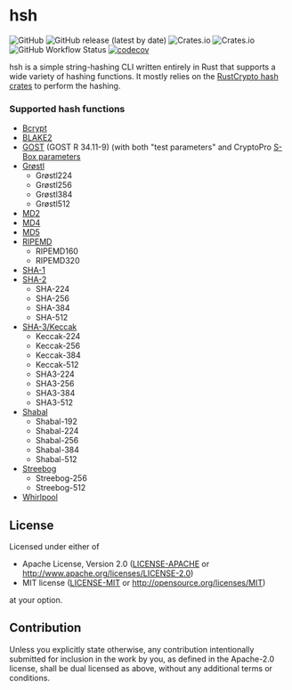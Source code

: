 # hsh
![GitHub](https://img.shields.io/github/license/rowans329/hsh)
![GitHub release (latest by date)](https://img.shields.io/github/v/release/rowans329/hsh)
![Crates.io](https://img.shields.io/crates/v/hsh)
![Crates.io](https://img.shields.io/crates/d/hsh?label=downloads)
![GitHub Workflow Status](https://img.shields.io/github/workflow/status/rowans329/hsh/Test)
[![codecov](https://codecov.io/gh/rowans329/hsh/branch/main/graph/badge.svg?token=5YJC5AL364)](https://codecov.io/gh/rowans329/hsh)

hsh is a simple string-hashing CLI written entirely in Rust that supports a wide variety of hashing functions. It mostly relies on the [RustCrypto hash crates](https://github.com/RustCrypto/hashes) to perform the hashing.

### Supported hash functions

* [Bcrypt](https://en.wikipedia.org/wiki/Bcrypt)
* [BLAKE2](https://en.wikipedia.org/wiki/BLAKE_(hash_function)#BLAKE2)
* [GOST](https://en.wikipedia.org/wiki/GOST_(hash_function)) (GOST R 34.11-9) (with both "test parameters" and CryptoPro [S-Box parameters](https://en.wikipedia.org/wiki/GOST_(hash_function)#Initial_values)
* [Grøstl](https://en.wikipedia.org/wiki/Grøstl)
   * Grøstl224
   * Grøstl256
   * Grøstl384
   * Grøstl512
* [MD2](https://wikipedia.org/wiki/MD2_(hash_function))
* [MD4](https://wikipedia.org/wiki/MD4)
* [MD5](https://wikipedia.org/wiki/MD5)
* [RIPEMD](https://wikipedia.org/wiki/RIPEMD)
   * RIPEMD160
   * RIPEMD320
* [SHA-1](https://wikipedia.org/wiki/SHA-1)
* [SHA-2](https://wikipedia.org/wiki/SHA-2)
   * SHA-224
   * SHA-256
   * SHA-384
   * SHA-512
* [SHA-3/Keccak](https://wikipedia.org/wiki/SHA-3)
   * Keccak-224
   * Keccak-256
   * Keccak-384
   * Keccak-512
   * SHA3-224
   * SHA3-256
   * SHA3-384
   * SHA3-512
* [Shabal](https://en.wikipedia.org/wiki/Shabal)
   * Shabal-192
   * Shabal-224
   * Shabal-256
   * Shabal-384
   * Shabal-512
* [Streebog](https://en.wikipedia.org/wiki/Streebog)
   * Streebog-256
   * Streebog-512
* [Whirlpool](https://en.wikipedia.org/wiki/Whirlpool_(hash_function))

## License

Licensed under either of

 * Apache License, Version 2.0
   ([LICENSE-APACHE](LICENSE-APACHE) or http://www.apache.org/licenses/LICENSE-2.0)
 * MIT license
   ([LICENSE-MIT](LICENSE-MIT) or http://opensource.org/licenses/MIT)

at your option.

## Contribution

Unless you explicitly state otherwise, any contribution intentionally submitted
for inclusion in the work by you, as defined in the Apache-2.0 license, shall be
dual licensed as above, without any additional terms or conditions.
